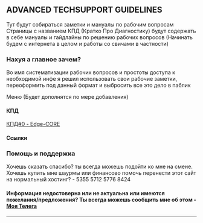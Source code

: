 ## ADVANCED TECHSUPPORT GUIDELINES

Тут будут собираться заметки и мануалы по рабочим вопросам
Страницы с названием КПД (Кратко Про Диагностику) будут содержать в себе мануалы и гайдлайны по решению рабочих вопросов (Начинать будем с интернета в целом и работы со свичами в частности)

### Нахуя а главное зачем?

Во имя систематизации рабочих вопросов и простоты доступа к необходимой инфе я решил использовать свои рабочие заметки, переоформить под данный формат и выбросить все это дело в паблик


Меню (Будет дополнятся по мере добавления)

#### КПД
[КПД#0 - Edge-CORE](http://ats.arkk4.com/cli-edge-core)

#### Ссылки

### Помощь и поддержка

Хочешь сказать спасибо? ты всегда можешь подойти ко мне на смене.
Хочешь купить мне шаурмы или финансово помочь перенести этот сайт на нормальный хостинг? - 5355 5712 5776 8424

#### Информация недостоверна или не актуальна или имеются пожелания/предложения? Ты всегда можешь сообщить мне об этом - [Моя Телега](https://t.me/tme3arkk4)
---
